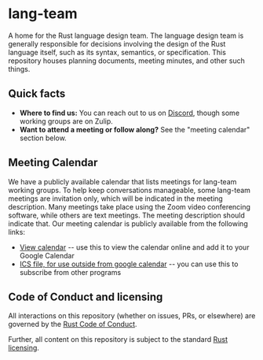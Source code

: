 # lang-team

A home for the Rust language design team. The language design team is
generally responsible for decisions involving the design of the Rust
language itself, such as its syntax, semantics, or specification. This
repository houses planning documents, meeting minutes, and other such
things.

## Quick facts

- **Where to find us:** You can reach out to us on [Discord](about/chat-platform.md), though some working groups are on Zulip.
- **Want to attend a meeting or follow along?** See the "meeting
  calendar" section below.

## Meeting Calendar

We have a publicly available calendar that lists meetings for
lang-team working groups. To help keep conversations manageable, some
lang-team meetings are invitation only, which will be indicated in the
meeting description.  Many meetings take place using the Zoom video
conferencing software, while others are text meetings. The meeting
description should indicate that. Our meeting calendar is publicly
available from the following links:

- [View calendar][caldav] -- use this to view the calendar online and add it to your Google Calendar
- [ICS file, for use outside from google calendar][ics] -- you can use this to subscribe from other programs

[caldav]: https://calendar.google.com/calendar/embed?src=recud4b9o8cmc0m5rmr033p5nk%40group.calendar.google.com&ctz=America%2FNew_York
[ics]: https://calendar.google.com/calendar/ical/recud4b9o8cmc0m5rmr033p5nk%40group.calendar.google.com/public/basic.ics


## Code of Conduct and licensing

All interactions on this repository (whether on issues, PRs, or
elsewhere) are governed by the [Rust Code of
Conduct](CODE_OF_CONDUCT.md).

Further, all content on this repository is subject to the standard
[Rust](LICENSE-MIT) [licensing](LICENSE-APACHE).
